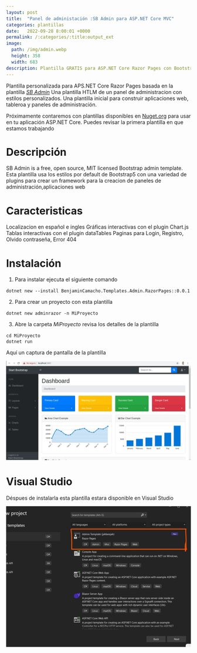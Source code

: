 ```yaml
---
layout: post
title:  "Panel de administación :SB Admin para ASP.NET Core MVC"
categories: plantillas
date:   2022-09-28 8:00:01 +0000
permalink: /:categories/:title:output_ext
image:
  path: /img/admin.webp
  height: 358
  width: 683
description: Plantilla GRATIS para ASP.NET Core Razor Pages con Bootstrap 5 , datatable y HTML5
---
```


Plantilla personalizada para APS.NET Core Razor Pages basada en la plantilla [*SB Admin*](https://startbootstrap.com/template/sb-admin) 
Una plantilla HTLM de un panel de administracion con estilos personalizados. Una plantilla inicial para construir aplicaciones web, tableroa y paneles de administración.

Próximamente contaremos con plantillas disponibles en [Nuget.org](https://www.nuget.org/packages/BenjaminCamacho.Templates.Admin/) para usar en tu aplicación ASP.NET Core. Puedes revisar la primera plantilla en que estamos trabajando


# Descripción

SB Admin is a free, open source, MIT licensed Bootstrap admin template. Esta plantilla usa los estilos por default de Bootstrap5 con una variedad de plugins para crear un framework para la creacion de paneles de administración,aplicaciones web 

# Caracteristicas

Localizacion en español e ingles
Gráficas interactivas con el plugin Chart.js
Tablas interactivas con el plugin dataTables
Paginas para Login, Registro, Olvido contraseña, Error 404

# Instalación

1. Para instalar ejecuta el siguiente comando

```
dotnet new --install BenjaminCamacho.Templates.Admin.RazorPages::0.0.1
```

2. Para crear un proyecto con esta plantilla

```
dotnet new adminrazor -n MiProyecto
```

3. Abre la carpeta _MiProyecto_ revisa los detalles de la plantilla

```
cd MiProyecto
dotnet run
```

Aquí un captura de pantalla de la plantilla

<img src="/img/admin.webp" loading="lazy" alt="Captura de pantalla del Panel de administración">


# Visual Studio

Déspues de instalarla esta plantilla estara disponible en Visual Studio

<img src="/img/adminrazorvs.png" loading="lazy" alt="Captura de pantalla Visual Studio para crear un nuevo proyecto">
